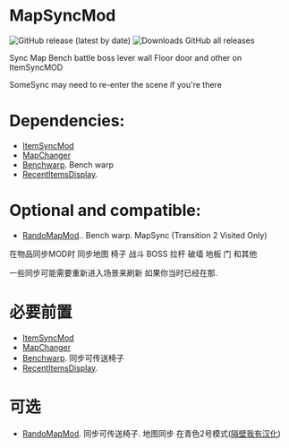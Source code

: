 # MapSyncMod
![GitHub release (latest by date)](https://img.shields.io/github/v/release/wdghzym/HollowKnight.MapSyncMod)
![Downloads GitHub all releases](https://img.shields.io/github/downloads/wdghzym/HollowKnight.MapSyncMod/total)

 Sync Map  Bench battle boss lever wall Floor door and other  on  ItemSyncMOD
 
 SomeSync may need to re-enter the scene if you're there
 
 # Dependencies:
- [ItemSyncMod](https://github.com/Shadudev/HollowKnight.MultiWorld)
- [MapChanger](https://github.com/syyePhenomenol/MapChanger)
- [Benchwarp](https://github.com/homothetyhk/HollowKnight.BenchwarpMod). Bench warp
- [RecentItemsDisplay](https://github.com/flibber-hk/HollowKnight.RecentItemsDisplay).
 
# Optional and compatible:
- [RandoMapMod](https://github.com/syyePhenomenol/RandoMapMod).. Bench warp. MapSync (Transition 2 Visited Only)


在物品同步MOD时 同步地图 椅子 战斗 BOSS 拉杆 破墙 地板 门 和其他

一些同步可能需要重新进入场景来刷新 如果你当时已经在那.

# 必要前置
- [ItemSyncMod](https://github.com/Shadudev/HollowKnight.MultiWorld)
- [MapChanger](https://github.com/syyePhenomenol/MapChanger)
- [Benchwarp](https://github.com/homothetyhk/HollowKnight.BenchwarpMod). 同步可传送椅子
- [RecentItemsDisplay](https://github.com/flibber-hk/HollowKnight.RecentItemsDisplay).

# 可选
- [RandoMapMod](https://github.com/syyePhenomenol/RandoMapMod). 同步可传送椅子. 地图同步 在青色2号模式([隔壁我有汉化](https://github.com/wdghzym/RandoMapMod/releases))

